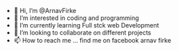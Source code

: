 - 👋 Hi, I’m @ArnavFirke
- 👀 I’m interested in coding and programming
- 🌱 I’m currently learning Full stck web Development
- 💞️ I’m looking to collaborate on different projects
- 📫 How to reach me ... find me on facebook arnav firke

<!---
ArnavFirke/ArnavFirke is a ✨ special ✨ repository because its `README.md` (this file) appears on your GitHub profile.
You can click the Preview link to take a look at your changes.
--->
